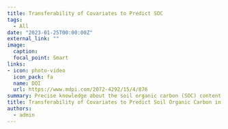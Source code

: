 ```yaml
---
title: Transferability of Covariates to Predict SOC
tags:
  - All
date: "2023-01-25T00:00:00Z"
external_link: ""
image:
  caption: 
  focal_point: Smart
links:
- icon: photo-video
  icon_pack: fa
  name: DOI
  url: https://www.mdpi.com/2072-4292/15/4/876
summary: Precise knowledge about the soil organic carbon (SOC) content in cropland soils is onerequirement to design and execute effective climate and food policies. In digital soil mapping (DSM), machine learning algorithms are used to predict soil properties from covariates derived from traditional soil mapping, digital elevation models, land use, and Earth observation (EO). However, such DSM models are trained for a specific dataset and region and have so far only allowed limited general statements to be made that would enable the models to be transferred to different regions. In this study, we test the transferability of SOC models for cropland soils using five different covariate groups: multispectral soil reflectance composites (satellite), soil legacy data (soil), digital elevation model derivatives (terrain), climate parameters (climate), and combined models (combined). The transferability was analyzed using data from two federal states in southern Germany: Bavaria and Baden-Wuerttemberg. First, baseline models were trained for each state with combined models performing best in both cases (R2 = 0.68/0.48). Next, the models were transferred and tested with soil samples from the other state whose data were not used during model calibration. Only satellite and combined models were transferable, but accuracy declined in both cases. In the final step, models were trained with samples from both states (mixed-data models) and applied to each state separately. This process significantly improved the accuracies of satellite, terrain, and combined models, while it showed no effect on climate models and decreased the models based on soil covariates. The experiment underlines the importance of EO for the transfer and extrapolation of DSM models. 
title: Transferability of Covariates to Predict Soil Organic Carbon in Cropland Soils
authors: 
  - admin
---
```


